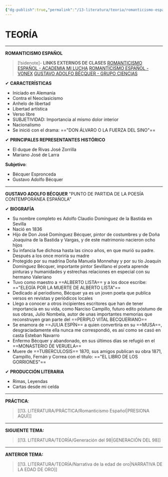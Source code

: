 ```yaml
---
{"dg-publish":true,"permalink":"/13-literatura/teoria/romanticismo-espanol/","tags":["Literatura","Teoría"]}
---
```


# TEORÍA
---
**ROMANTICISMO ESPAÑOL**

>[!sidenote]- **LINKS EXTERNOS DE CLASES** 
>[ROMANTICISMO ESPAÑOL - ACADEMIA MI LUCHA](https://www.youtube.com/watch?v=n3xN5PDWv1c) 
>[ROMANTICISMO ESPAÑOL - VONEX](https://www.youtube.com/watch?v=Xmz86_jQI3U) 
>[GUSTAVO ADOLFO BÉCQUER - GRUPO CIENCIAS](https://www.youtube.com/watch?v=gxSFEUfF86M) 

✔ **CARACTERÍSTICAS**
- Iniciado en Alemania
- Contra el Neoclasicismo
- Anhelo de libertad
- Libertad artística
- Verso libre
- SUBJETIVIDAD: Importancia al mismo dolor interior
- Nacionalismo
- Se inició con el drama: =="DON ÁLVARO O LA FUERZA DEL SINO"==

✔ **PRINCIPALES REPRESENTANTES HISTÓRICO**
- El duque de Rivas José Zorrilla
- Mariano José de Larra

**Subjetivo**:
- Bécquer Espronceda
- Gustavo Adolfo Bécquer

---
**GUSTAVO ADOLFO BÉCQUER**
"PUNTO DE PARTIDA DE LA POESÍA CONTEMPORÁNEA ESPAÑOLA"

✔ **BIOGRAFÍA**
- Su nombre completo es Adolfo Claudio Domínguez de la Bastida en Sevilla
- Nació en 1836
- Hijo de Don José Domínguez Bécquer, pintor de costumbres y de Doña Joaquina de la Bastida y Vargas, y de este matrimonio nacieron ocho hijos
- Su infancia fue dichosa hasta las cinco años, en que murió su padre. Después a los once moriría su madre
- Protegido por su madrina Doña Manuela Monnehay y por su tío Joaquín Domínguez Bécquer, importante pintor Sevillano el poeta aprende pinturas y humanidades y estrechas relaciones en especial con su hermano Valeriano
- Tuvo como maestro a ==ALBERTO LISTA== y a los doce escribe: =="ELEGÍA POR LA MUERTE DE ALBERTO LISTA"==
- Dedicado al periodismo, Bécquer ya es un joven poeta que publica versos en revistas y periódicos locales
- Llego a conocer a otros incipientes escritores que han de tener importancia en su vida, como Narciso Campillo, futuro edito póstumo de sus obras, Julio Nombela, autor  de unas importantes memorias que reconstruyen gran parte del ==PERIPLO VITAL BECQUERIANO==
- Se enamora de ==JULIA ESPÍN== a quien convertiría en su ==MUSA==, desgraciadamente ella nunca me correspondió, es así como se casó en casta Esteban Navarro
- Enfermo Bécquer y abandonado, en sus últimos días se refugió en el ==MONASTERIO DE VERUELA==
- Muere de ==TUBERCULOSIS== 1870, sus amigos publican su obra 1871, Campillo, Fernán y Correa con el título: =="EL LIBRO DE LOS GORRIONES"==

✔ **PRODUCCIÓN LITERARIA**
- Rimas, Leyendas
- Cartas desde mi celda

---
**PRÁCTICA**:
>[[13. LITERATURA/PRÁCTICA/Romanticismo Español\|PRESIONA AQUÍ]]

---
**SIGUIENTE TEMA:** 
>[[13. LITERATURA/TEORÍA/Generación del 98\|GENERACIÓN DEL 98]]

---
**ANTERIOR TEMA:** 
>[[13. LITERATURA/TEORÍA/Narrativa de la edad de oro\|NARRATIVA DE LA EDAD DE ORO]]

